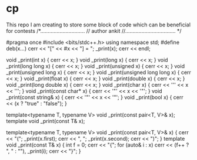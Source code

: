 # cp
This repo I am creating to store some block of code which can be beneficial for contests
/*.............................. // author ankit //.................................. */

#pragma once
#include <bits/stdc++.h>
using namespace std;
#define deb(x...) cerr << "[" << #x << "] = "; _print(x); cerr << endl;

void _print(int x)         { cerr << x; }
void _print(long x)        { cerr << x; }
void _print(long long x)   { cerr << x; }
void _print(unsigned x)    { cerr << x; }
void _print(unsigned long x) { cerr << x; }
void _print(unsigned long long x) { cerr << x; }
void _print(float x)       { cerr << x; }
void _print(double x)      { cerr << x; }
void _print(long double x) { cerr << x; }
void _print(char x)        { cerr << '\'' << x << '\''; }
void _print(const char* x) { cerr << '\"' << x << '\"'; }
void _print(const string& x) { cerr << '\"' << x << '\"'; }
void _print(bool x)        { cerr << (x ? "true" : "false"); }

template<typename T, typename V> void _print(const pair<T, V>& x);
template<typename T> void _print(const T& x);

template<typename T, typename V>
void _print(const pair<T, V>& x) {
    cerr << "("; _print(x.first); cerr << ", "; _print(x.second); cerr << ")";
}
template<typename T>
void _print(const T& x) {
    int f = 0;
    cerr << "{";
    for (auto& i : x) cerr << (f++ ? ", " : ""), _print(i);
    cerr << "}";
}

